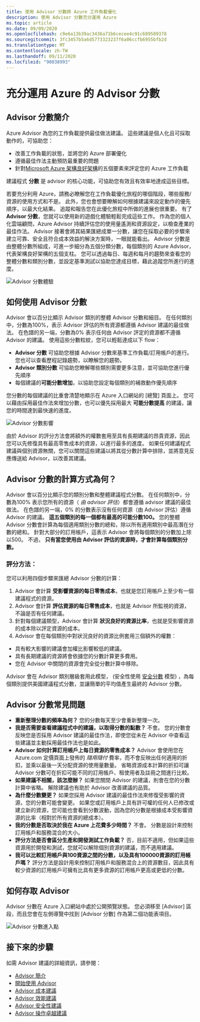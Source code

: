 ```yaml
---
title: 使用 Advisor 分數將 Azure 工作負載優化
description: 使用 Advisor 分數充分運用 Azure
ms.topic: article
ms.date: 09/09/2020
ms.openlocfilehash: c9e6a13b39ac3436a71b6cecee4c91c609589378
ms.sourcegitcommit: 3fc3457b5a6d5773323237f6a06ccfb6955bfb2d
ms.translationtype: MT
ms.contentlocale: zh-TW
ms.lasthandoff: 09/11/2020
ms.locfileid: "90038993"
---
```

# <a name="advisor-score-to-get-the-most-out-of-azure"></a>充分運用 Azure 的 Advisor 分數

## <a name="introduction-to-advisor-score"></a>Advisor 分數簡介

Azure Advisor 為您的工作負載提供最佳做法建議。 這些建議是個人化且可採取動作的，可協助您：
* 改善工作負載的狀態，並將您的 Azure 部署優化
* 遵循最佳作法主動預防最重要的問題
* 針對[Microsoft Azure 架構良好架構](https://docs.microsoft.com/azure/architecture/framework/)的五個要素來評定您的 Azure 工作負載

建議程式 **分數** 是 advisor 的核心功能，可協助您有效且有效率地達成這些目標。 

若要充分利用 Azure，請務必瞭解您在工作負載優化旅程的哪個階段，哪些服務/資源的使用方式和不是。 此外，您也會想要瞭解如何根據建議來設定動作的優先順序，以最大化結果。 追蹤和報告您在此優化旅程中所做的進展也很重要。 有了 **Advisor 分數**，您就可以使用新的遊戲化體驗輕鬆完成這些工作。 作為您的個人化雲端顧問，Azure Advisor 持續評估您的使用量遙測和資源設定，以檢查產業的最佳作法。 Advisor 接著會將其結果匯總成單一分數，讓您在採取必要的步驟來建立可靠、安全且符合成本效益的解決方案時，一眼就能看出。 Advisor 分數是由整體分數所組成，可進一步細分為五個分類分數，每個類別的 Azure Advisor，代表架構良好架構的五個支柱。 您可以透過每日、每週和每月的趨勢來查看您的整體分數和類別分數，並設定基準測試以協助您達成目標，藉此追蹤您所進行的進度。 

 ![Advisor 分數體驗](./media/advisor-score-1.png)

## <a name="how-to-consume-advisor-score"></a>如何使用 Advisor 分數
Advisor 會以百分比顯示 Advisor 類別的整體 Advisor 分數和細目。 在任何類別中，分數為100%，表示 Advisor 評估的所有資源都遵循 Advisor 建議的最佳做法。 在色譜的另一端，分數為0% 表示任何由 Advisor 評定的資源都不遵循 Advisor 的建議。 使用這些分數粒紋，您可以輕鬆達成以下 flow：
* **Advisor 分數** 可協助您根據 Advisor 分數來基準工作負載/訂用帳戶的進行。 您也可以查看歷程記錄趨勢，以瞭解您的趨勢。
* **Advisor 類別分數** 可協助您瞭解哪些類別需要更多注意，並可協助您進行優先順序
* 每個建議的**可能分數增加**，以協助您設定每個類別的補救動作優先順序

您分數的每個建議的比重會清楚地顯示在 Azure 入口網站的 [總覽] 頁面上。 您可以藉由採用最佳作法來增加分數，也可以優先採用最大 **可能分數提高** 的建議，讓您的時間達到最快速的進度。  

![Advisor 分數影響](./media/advisor-score-2.png)

由於 Advisor 的評分方法會將額外的權數套用至具有長期建議的昂貴資源，因此您可以先修復具有最高零售成本的資源，以進行最多的進度。 如果任何建議程式建議與個別資源無關，您可以關閉這些建議以將其從分數計算中排除，並將意見反應傳送給 Advisor，以改善其建議。 

## <a name="how-is-advisor-score-calculated"></a>Advisor 分數的計算方式為何？
Advisor 會以百分比顯示您的類別分數和整體建議程式分數。 在任何類別中，分數為100% 表示您所有的資源（ *由 advisor 評估*）都會遵循 advisor 建議的最佳做法。 在色譜的另一端，0% 的分數表示沒有任何資源（由 Advisor 評估）遵循 Advisor 的建議。 
**這五個類別的每一個都有最高的可能分數100。** 您的整體 Advisor 分數會計算為每個適用類別分數的總和，除以所有適用類別中最高潛在分數的總和。 針對大部分的訂用帳戶，這表示 Advisor 會將每個類別的分數加上除以500。 不過， **只有當您使用由 Advisor 評估的資源時，才會計算每個類別分數。**

### <a name="scoring-methodology"></a>評分方法： 
您可以利用四個步驟來匯總 Advisor 分數的計算：
1. Advisor 會計算 **受影響資源的每日零售成本**，也就是您訂用帳戶上至少有一個建議程式的資源。
2. Advisor 會計算 **評估資源的每日零售成本**，也就是 Advisor 所監視的資源，不論是否有任何建議。 
3. 針對每個建議類型，Advisor 會計算 **狀況良好的資源比率**，也就是受影響資源的成本除以評定資源的成本。
4. Advisor 會在每個類別中對狀況良好的資源比例套用三個額外的權數：
* 具有較大影響的建議會加權比影響較低的建議。
* 具有長期建議的資源將會依據您的分數計算更多費用。
* 您在 Advisor 中關閉的資源會完全從分數計算中移除。 
    
Advisor 會在 Advisor 類別層級套用此模型， (安全性使用 [安全分數](https://docs.microsoft.com/azure/security-center/secure-score-security-controls#introduction-to-secure-score) 模型) ，為每個類別提供美國建議程式分數，並讓簡單的平均值產生最終的 Advisor 分數。


## <a name="advisor-score-faq"></a>Advisor 分數常見問題
* **重新整理分數的頻率為何？**
您的分數每天至少會重新整理一次。 
* **我是否需要查看建議程式中的建議，以取得分數的點數？**
不會。 您的分數會反映您是否採用 Advisor 建議的最佳作法，即使您從未在 Advisor 中查看這些建議並主動採用最佳作法也是如此。  
* **Advisor 如何計算訂用帳戶上每日資源的零售成本？**
Advisor 會使用您在 Azure.com 定價頁面上發佈的 *隨用隨付* 費率，而不會反映出任何適用的折扣，並乘以最後一天分配資源的使用量數量。 省略資源成本計算的折扣可讓 Advisor 分數可在折扣可能不同的訂用帳戶、租使用者及註冊之間進行比較。 
* **如果建議不相關，該怎麼辦？**
如果您關閉 Advisor 的建議，則會在您的分數計算中省略。 解除建議也有助於 Advisor 改善建議的品質。
* **為什麼分數變更？** 如果您採用 Advisor 建議的最佳作法來修復受影響的資源，您的分數可能會變更。 如果您或訂用帳戶上具有許可權的任何人已修改或建立新的資源，您可能也會看到分數波動，因為您的分數是根據成本受影響資源的比率（相對於所有資源的總成本）。
* **我的分數是否取決於我在 Azure 上花費多少時間？**
不會。 分數是設計來控制訂用帳戶和服務混合的大小。 
* **評分方法是否會區分生產和開發測試工作負載？**
否，目前不適用，但如果這些資源用於開發和測試，您就可以解除個別資源的建議，而不適用建議。
* **我可以比較訂用帳戶與100資源之間的分數，以及具有100000資源的訂用帳戶嗎？**
評分方法是設計用來控制訂用帳戶和服務混合上的資源數目，因此具有較少資源的訂用帳戶可擁有比具有更多資源的訂用帳戶更高或更低的分數。 

## <a name="how-to-access-advisor"></a>如何存取 Advisor
Advisor 分數在 Azure 入口網站中處於公開預覽狀態。 您必須移至 [Advisor] 區段，而且您會在左側導覽中找到 [Advisor 分數] 作為第二個功能表項目。 

![Advisor 分數進入點](./media/advisor-score-3.png)

## <a name="next-steps"></a>接下來的步驟

如需 Advisor 建議的詳細資訊，請參閱：
* [Advisor 簡介](advisor-overview.md)
* [開始使用 Advisor](advisor-get-started.md)
* [Advisor 成本建議](advisor-cost-recommendations.md)
* [Advisor 效能建議](advisor-performance-recommendations.md)
* [Advisor 安全性建議](advisor-security-recommendations.md)
* [Advisor 操作卓越建議](advisor-operational-excellence-recommendations.md)
